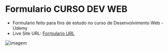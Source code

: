 # Formulario CURSO DEV WEB

- Formulario feito para fins de estudo no curso de Desenvolvimento Web - Udemy
- Live Site URL: [Formulario URL](https://gabmotamelo.github.io/Formulario-fins-de-estudo/?email=&senha=)

![imagem](https://user-images.githubusercontent.com/88755473/130331926-2fd11564-c783-4159-9844-2302327cfc71.png)
